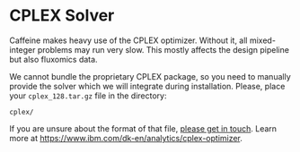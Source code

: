 # CPLEX Solver

Caffeine makes heavy use of the CPLEX optimizer. Without it, all mixed-integer
problems may run very slow. This mostly affects the design pipeline but also
fluxomics data.

We cannot bundle the proprietary CPLEX package, so you need to manually provide
the solver which we will integrate during installation. Please, place your
`cplex_128.tar.gz` file in the directory:

```
cplex/
```

If you are unsure about the format of that file, [please get in
touch](mailto:niso@dtu.dk?subject=Caffeine%20CPLEX%20Archive%20Format).  Learn
more at https://www.ibm.com/dk-en/analytics/cplex-optimizer.
